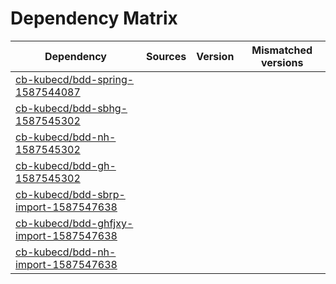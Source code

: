 # Dependency Matrix

Dependency | Sources | Version | Mismatched versions
---------- | ------- | ------- | -------------------
[cb-kubecd/bdd-spring-1587544087](https://github.com/cb-kubecd/bdd-spring-1587544087.git) |  | []() | 
[cb-kubecd/bdd-sbhg-1587545302](https://github.com/cb-kubecd/bdd-sbhg-1587545302.git) |  | []() | 
[cb-kubecd/bdd-nh-1587545302](https://github.com/cb-kubecd/bdd-nh-1587545302.git) |  | []() | 
[cb-kubecd/bdd-gh-1587545302](https://github.com/cb-kubecd/bdd-gh-1587545302.git) |  | []() | 
[cb-kubecd/bdd-sbrp-import-1587547638](https://github.com/cb-kubecd/bdd-sbrp-import-1587547638.git) |  | []() | 
[cb-kubecd/bdd-ghfjxy-import-1587547638](https://github.com/cb-kubecd/bdd-ghfjxy-import-1587547638.git) |  | []() | 
[cb-kubecd/bdd-nh-import-1587547638](https://github.com/cb-kubecd/bdd-nh-import-1587547638.git) |  | []() | 
